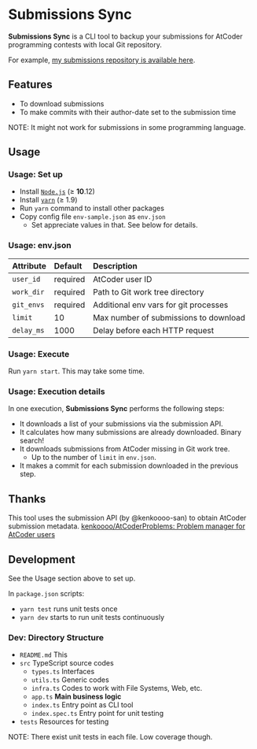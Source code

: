 # Submissions Sync

**Submissions Sync** is a CLI tool to backup your submissions for AtCoder programming contests with local Git repository.

For example, [my submissions repository is available here](https://github.com/vain0x/submissions/tree/dev).

## Features

- To download submissions
- To make commits with their author-date set to the submission time

NOTE: It might not work for submissions in some programming language.

## Usage

### Usage: Set up

- Install [`Node.js`](https://nodejs.org) (≥ **10**.12)
- Install [`yarn`](https://yarnpkg.com) (≥ 1.9)
- Run `yarn` command to install other packages
- Copy config file `env-sample.json` as `env.json`
    - Set appreciate values in that. See below for details.

### Usage: env.json

| Attribute     | Default  | Description |
|:--------------|:---------|:------------|
| `user_id`     | required | AtCoder user ID |
| `work_dir`    | required | Path to Git work tree directory |
| `git_envs`    | required | Additional env vars for git processes |
| `limit`       | 10       | Max number of submissions to download |
| `delay_ms`    | 1000     | Delay before each HTTP request |

### Usage: Execute

Run `yarn start`. This may take some time.

### Usage: Execution details

In one execution, **Submissions Sync** performs the following steps:

- It downloads a list of your submissions via the submission API.
- It calculates how many submissions are already downloaded. Binary search!
- It downloads submissions from AtCoder missing in Git work tree.
    - Up to the number of `limit` in `env.json`.
- It makes a commit for each submission downloaded in the previous step.

## Thanks

This tool uses the submission API (by @kenkoooo-san) to obtain AtCoder submission metadata.
[kenkoooo/AtCoderProblems\: Problem manager for AtCoder users](https://github.com/kenkoooo/AtCoderProblems)

## Development

See the Usage section above to set up.

In `package.json` scripts:

- `yarn test` runs unit tests once
- `yarn dev` starts to run unit tests continuously

### Dev: Directory Structure

- `README.md` This
- `src` TypeScript source codes
    - `types.ts` Interfaces
    - `utils.ts` Generic codes
    - `infra.ts` Codes to work with File Systems, Web, etc.
    - `app.ts` **Main business logic**
    - `index.ts` Entry point as CLI tool
    - `index.spec.ts` Entry point for unit testing
- `tests` Resources for testing

NOTE: There exist unit tests in each file. Low coverage though.
